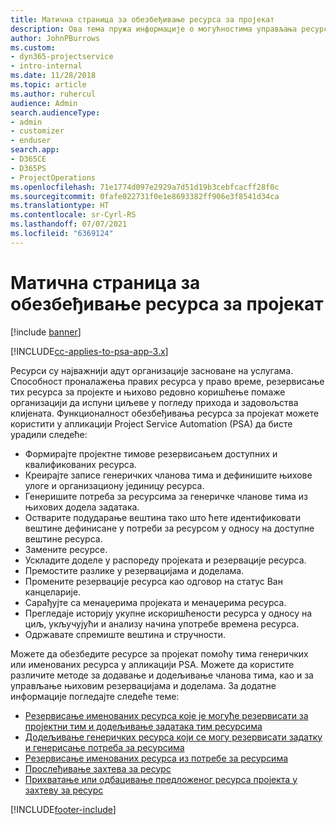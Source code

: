 ```yaml
---
title: Матична страница за обезбеђивање ресурса за пројекат
description: Ова тема пружа информације о могућностима управљања ресурсима у апликацији Project Service Automation (PSA) за Dynamics 365.
author: JohnPBurrows
ms.custom:
- dyn365-projectservice
- intro-internal
ms.date: 11/28/2018
ms.topic: article
ms.author: ruhercul
audience: Admin
search.audienceType:
- admin
- customizer
- enduser
search.app:
- D365CE
- D365PS
- ProjectOperations
ms.openlocfilehash: 71e1774d097e2929a7d51d19b3cebfcacff28f0c
ms.sourcegitcommit: 0fafe022731f0e1e8693382ff906e3f8541d34ca
ms.translationtype: HT
ms.contentlocale: sr-Cyrl-RS
ms.lasthandoff: 07/07/2021
ms.locfileid: "6369124"
---
```

# <a name="resourcing-projects-home-page"></a>Матична страница за обезбеђивање ресурса за пројекат

[!include [banner](../includes/psa-now-project-operations.md)]

[!INCLUDE[cc-applies-to-psa-app-3.x](../includes/cc-applies-to-psa-app-3x.md)]

Ресурси су најважнији адут организације засноване на услугама. Способност проналажења правих ресурса у право време, резервисање тих ресурса за пројекте и њихово редовно коришћење помаже организацији да испуни циљеве у погледу прихода и задовољства клијената. Функционалност обезбеђивања ресурса за пројекат можете користити у апликацији Project Service Automation (PSA) да бисте урадили следеће:

- Формирајте пројектне тимове резервисањем доступних и квалификованих ресурса.
- Креирајте записе генеричких чланова тима и дефинишите њихове улоге и организациону јединицу ресурса.
- Генеришите потреба за ресурсима за генеричке чланове тима из њихових додела задатака.
- Остварите подударање вештина тако што ћете идентификовати вештине дефинисане у потреби за ресурсом у односу на доступне вештине ресурса.
- Замените ресурсе.
- Ускладите доделе у распореду пројеката и резервације ресурса.
- Премостите разлике у резервацијама и доделама.
- Промените резервације ресурса као одговор на статус Ван канцеларије.
- Сарађујте са менаџерима пројеката и менаџерима ресурса.
- Прегледаје историју укупне искоришћености ресурса у односу на циљ, укључујући и анализу начина употребе времена ресурса.
- Одржавате спремиште вештина и стручности.


Можете да обезбедите ресурсе за пројекат помоћу тима генеричких или именованих ресурса у апликацији PSA. Можете да користите различите методе за додавање и додељивање чланова тима, као и за управљање њиховим резервацијама и доделама. За додатне информације погледајте следеће теме:

- [Резервисање именованих ресурса које је могуће резервисати за пројектни тим и додељивање задатака тим ресурсима](assign-named-bookable-resource.md)
- [Додељивање генеричких ресурса који се могу резервисати задатку и генерисање потреба за ресурсима](assign-generic-bookable-resource.md)
- [Резервисање именованих ресурса из потребе за ресурсима](book-named-resource.md)
- [Прослеђивање захтева за ресурс](submit-resource-request.md)
- [Прихватање или одбацивање предложеног ресурса пројекта у захтеву за ресурс](accept-reject-proposed-resource.md)


[!INCLUDE[footer-include](../includes/footer-banner.md)]
